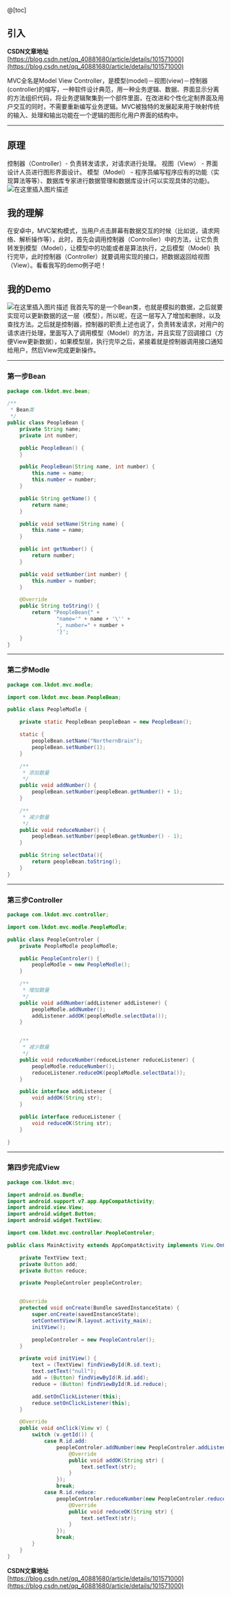 @[toc]

## 引入
**CSDN文章地址**    [https://blog.csdn.net/qq_40881680/article/details/101571000](https://blog.csdn.net/qq_40881680/article/details/101571000)

MVC全名是Model View Controller，是模型(model)－视图(view)－控制器(controller)的缩写，一种软件设计典范，用一种业务逻辑、数据、界面显示分离的方法组织代码，将业务逻辑聚集到一个部件里面，在改进和个性化定制界面及用户交互的同时，不需要重新编写业务逻辑。MVC被独特的发展起来用于映射传统的输入、处理和输出功能在一个逻辑的图形化用户界面的结构中。

----
## 原理
控制器（Controller）- 负责转发请求，对请求进行处理。
视图（View） - 界面设计人员进行图形界面设计。
模型（Model） - 程序员编写程序应有的功能（实现算法等等）、数据库专家进行数据管理和数据库设计(可以实现具体的功能)。
![在这里插入图片描述](https://img-blog.csdnimg.cn/20190927235548329.png)
## 我的理解
在安卓中，MVC架构模式，当用户点击屏幕有数据交互的时候（比如说，请求网络、解析操作等），此时，首先会调用控制器（Controller）中的方法，让它负责转发到模型（Model），让模型中的功能或者是算法执行，之后模型（Model）执行完毕，此时控制器（Controller）就要调用实现的接口，把数据返回给视图（View）。看看我写的demo例子吧！

## 我的Demo
![在这里插入图片描述](https://img-blog.csdnimg.cn/20190928000436771.png?x-oss-process=image/watermark,type_ZmFuZ3poZW5naGVpdGk,shadow_10,text_aHR0cHM6Ly9ibG9nLmNzZG4ubmV0L3FxXzQwODgxNjgw,size_12,color_FFFFFF,t_10)
我首先写的是一个Bean类，也就是模拟的数据，之后就要实现可以更新数据的这一层（模型），所以呢，在这一层写入了增加和删除，以及查找方法。之后就是控制器，控制器的职责上述也说了，负责转发请求，对用户的请求进行处理，里面写入了调用模型（Model）的方法，并且实现了回调接口（方便View更新数据），如果模型层，执行完毕之后，紧接着就是控制器调用接口通知给用户，然后View完成更新操作。

----
### 第一步Bean
````java
package com.lkdot.mvc.bean;

/**
 * Bean类
 */
public class PeopleBean {
    private String name;
    private int number;

    public PeopleBean() {
    }

    public PeopleBean(String name, int number) {
        this.name = name;
        this.number = number;
    }

    public String getName() {
        return name;
    }

    public void setName(String name) {
        this.name = name;
    }

    public int getNumber() {
        return number;
    }

    public void setNumber(int number) {
        this.number = number;
    }

    @Override
    public String toString() {
        return "PeopleBean{" +
                "name='" + name + '\'' +
                ", number=" + number +
                '}';
    }
}

````


----
### 第二步Modle
````java
package com.lkdot.mvc.modle;

import com.lkdot.mvc.bean.PeopleBean;

public class PeopleModle {

    private static PeopleBean peopleBean = new PeopleBean();

    static {
        peopleBean.setName("NorthernBrain");
        peopleBean.setNumber(1);
    }

    /**
     * 添加数量
     */
    public void addNumber() {
        peopleBean.setNumber(peopleBean.getNumber() + 1);
    }

    /**
     * 减少数量
     */
    public void reduceNumber() {
        peopleBean.setNumber(peopleBean.getNumber() - 1);
    }

    public String selectData(){
        return peopleBean.toString();
    }
}
````
----
### 第三步Controller
````java
package com.lkdot.mvc.controller;

import com.lkdot.mvc.modle.PeopleModle;

public class PeopleControler {
    private PeopleModle peopleModle;

    public PeopleControler() {
        peopleModle = new PeopleModle();
    }

    /**
     * 增加数量
     */
    public void addNumber(addListener addListener) {
        peopleModle.addNumber();
        addListener.addOK(peopleModle.selectData());
    }


    /**
     * 减少数量
     */
    public void reduceNumber(reduceListener reduceListener) {
        peopleModle.reduceNumber();
        reduceListener.reduceOK(peopleModle.selectData());
    }

    public interface addListener {
        void addOK(String str);
    }

    public interface reduceListener {
        void reduceOK(String str);
    }

}

````
----
### 第四步完成View
````java
package com.lkdot.mvc;

import android.os.Bundle;
import android.support.v7.app.AppCompatActivity;
import android.view.View;
import android.widget.Button;
import android.widget.TextView;

import com.lkdot.mvc.controller.PeopleControler;

public class MainActivity extends AppCompatActivity implements View.OnClickListener {

    private TextView text;
    private Button add;
    private Button reduce;

    private PeopleControler peopleControler;


    @Override
    protected void onCreate(Bundle savedInstanceState) {
        super.onCreate(savedInstanceState);
        setContentView(R.layout.activity_main);
        initView();

        peopleControler = new PeopleControler();
    }

    private void initView() {
        text = (TextView) findViewById(R.id.text);
        text.setText("null");
        add = (Button) findViewById(R.id.add);
        reduce = (Button) findViewById(R.id.reduce);

        add.setOnClickListener(this);
        reduce.setOnClickListener(this);
    }

    @Override
    public void onClick(View v) {
        switch (v.getId()) {
            case R.id.add:
                peopleControler.addNumber(new PeopleControler.addListener(){
                    @Override
                    public void addOK(String str) {
                        text.setText(str);
                    }
                });
                break;
            case R.id.reduce:
                peopleControler.reduceNumber(new PeopleControler.reduceListener() {
                    @Override
                    public void reduceOK(String str) {
                        text.setText(str);
                    }
                });
                break;
        }
    }
}

````
**CSDN文章地址**    [https://blog.csdn.net/qq_40881680/article/details/101571000](https://blog.csdn.net/qq_40881680/article/details/101571000)
